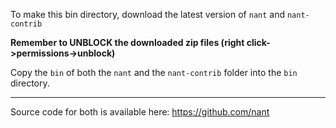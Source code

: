 To make this bin directory, download the latest version of `nant` and `nant-contrib`

**Remember to UNBLOCK the downloaded zip files (right click->permissions->unblock)**

Copy the `bin` of both the `nant` and the `nant-contrib` folder into the `bin` directory.

---

Source code for both is available here: https://github.com/nant
